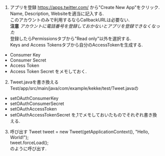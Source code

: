 1. アプリを登録
https://apps.twitter.com/ から"Create New App"をクリック.  
Name, Description, Websiteを適当に記入する.  
このアカウントのみで利用するならCallbackURLは必要ない.  
**注意** *アカウントに電話番号を登録しておかないとアプリを登録できなくなった*  
登録したらPermissionsタブから"Read only"以外を選択する.  
Keys and Access Tokensタブから自分のAccessTokenを生成する.  
 - Consumer Key
 - Consumer Secret
 - Access Token
 - Access Token Secret
をメモしておく.
  
2. Tweet.javaを書き換える
Test/app/src/main/java/com/example/kekke/test/Tweet.javaの
 - setOAuthConsumerKey
 - setOAuthConsumerSecret
 - setOAuthAccessToken
 - setOAuthAccessTokenSecret
を,1でメモしておいたものでそれぞれ書き換える.  


3. 呼び出す
Tweet tweet = new Tweet(getApplicationContext(), "Hello, World!");  
tweet.forceLoad();  
のように呼び出す.